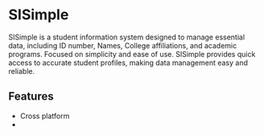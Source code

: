 
# SISimple

SISimple is a student information system designed to manage essential data, including ID number, Names, College affiliations, and academic programs. Focused on simplicity and ease of use. SISimple provides quick access to accurate student profiles, making data management easy and reliable.


## Features

- Cross platform
-

